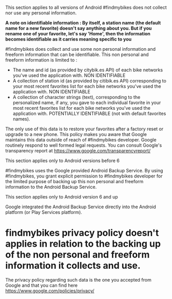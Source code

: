 This section applies to all versions of Android
#findmybikes does not collect nor use any personal information.

**A note on identifiable information : By itself, a station name (the default name for a new favorite) doesn't say anything about you.
But if you rename one of your favorite, let's say 'Home',
then the information becomes identifiable as it carries meaning specific to you**


#findmybikes does collect and use some non personal information and freeform information that can be identifiable.
This non personal and freeform information is limited to :

- The name and id (as provided by citybik.es API) of each bike networks you've used the application with. NON IDENTIFIABLE
- A collection of station id (as provided by citibik.es API) corresponding to your most recent favorites list
for each bike networks you've used the application with. NON IDENTIFIABLE
- A collection of character strings (text), corresponding to the personalized name, if any, you gave to each individual favorite in your most recent favorites
list for each bike networks you've used the application with. POTENTIALLY IDENTIFIABLE (not with default favorites names).

The only use of this data is to restore your favorites after a factory reset or upgrade to a new phone. This policy makes you aware that Google maintains this data outside of reach
of #findmybikes developer. Google routinely respond to well formed legal requests. You can consult Google's transparency report at
https://www.google.com/transparencyreport/


This section applies only to Android versions before 6

#findmybikes uses the Google provided Android Backup Service.
By using #findmybikes, you grant explicit permission to #findmybikes developer for the limited purpose
of backing up this non personal and freeform information to the Android Backup Service.


This section applies only to Android version 6 and up

Google integrated the Android Backup Service directly into the Android platform (or Play Services platform).
# findmybikes privacy policy doesn't applies in relation to the backing up of the non personal and freeform information it collects and use.
The privacy policy regarding such data is the one you accepted from Google and that you can find here
https://www.google.com/policies/privacy/

